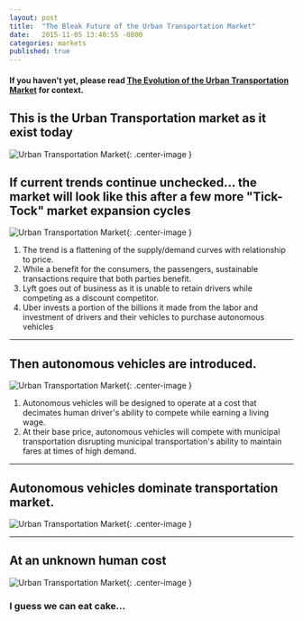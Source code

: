 ```yaml
---
layout: post
title:  "The Bleak Future of the Urban Transportation Market"
date:   2015-11-05 13:40:55 -0800
categories: markets
published: true
---
```

#### If you haven't yet, please read [The Evolution of the Urban Transportation Market](urban-transportation.html) for context.

## This is the Urban Transportation market as it exist today

![Urban Transportation Market](/blog/img/transportation_market-tnc12.png){: .center-image }

## If current trends continue unchecked... the market will look like this after a few more "Tick-Tock" market expansion cycles
![Urban Transportation Market](/blog/img/transportation_market-tnc12a.png){: .center-image }

1. The trend is a flattening of the supply/demand curves with relationship to price.
2. While a benefit for the consumers, the passengers, sustainable transactions require that both parties benefit.
1. Lyft goes out of business as it is unable to retain drivers while competing as a discount competitor.
2. Uber invests a portion of the billions it made from the labor and investment of drivers and their vehicles to purchase autonomous vehicles

***

## Then autonomous vehicles are introduced.
![Urban Transportation Market](/blog/img/transportation_market-tnc13.png){: .center-image }

1. Autonomous vehicles will be designed to operate at a cost that decimates human driver's ability to compete while earning a living wage.
1. At their base price, autonomous vehicles will compete with municipal transportation disrupting municipal transportation's ability to maintain fares at times of high demand.

***

## Autonomous vehicles dominate transportation market.

![Urban Transportation Market](/blog/img/transportation_robots.png){: .center-image }

***

## At an unknown human cost

![Urban Transportation Market](/blog/img/transportation_robots-effect.png){: .center-image }

### I guess we can eat cake...
